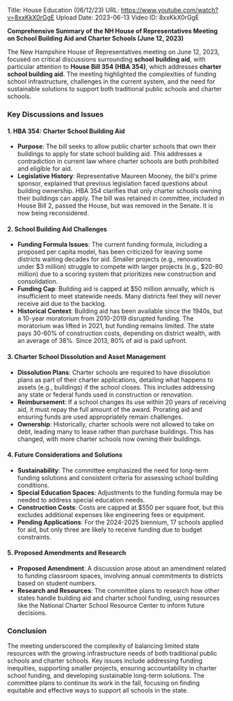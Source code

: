 Title: House Education (06/12/23)
URL: https://www.youtube.com/watch?v=8xxKkX0rGgE
Upload Date: 2023-06-13
Video ID: 8xxKkX0rGgE

**Comprehensive Summary of the NH House of Representatives Meeting on School Building Aid and Charter Schools (June 12, 2023)**

The New Hampshire House of Representatives meeting on June 12, 2023, focused on critical discussions surrounding **school building aid**, with particular attention to **House Bill 354 (HBA 354)**, which addresses **charter school building aid**. The meeting highlighted the complexities of funding school infrastructure, challenges in the current system, and the need for sustainable solutions to support both traditional public schools and charter schools.

### **Key Discussions and Issues**

#### **1. HBA 354: Charter School Building Aid**
   - **Purpose**: The bill seeks to allow public charter schools that own their buildings to apply for state school building aid. This addresses a contradiction in current law where charter schools are both prohibited and eligible for aid.
   - **Legislative History**: Representative Maureen Mooney, the bill's prime sponsor, explained that previous legislation faced questions about building ownership. HBA 354 clarifies that only charter schools owning their buildings can apply. The bill was retained in committee, included in House Bill 2, passed the House, but was removed in the Senate. It is now being reconsidered.

#### **2. School Building Aid Challenges**
   - **Funding Formula Issues**: The current funding formula, including a proposed per capita model, has been criticized for leaving some districts waiting decades for aid. Smaller projects (e.g., renovations under $3 million) struggle to compete with larger projects (e.g., $20-80 million) due to a scoring system that prioritizes new construction and consolidation.
   - **Funding Cap**: Building aid is capped at $50 million annually, which is insufficient to meet statewide needs. Many districts feel they will never receive aid due to the backlog.
   - **Historical Context**: Building aid has been available since the 1940s, but a 10-year moratorium from 2010-2019 disrupted funding. The moratorium was lifted in 2021, but funding remains limited. The state pays 30-60% of construction costs, depending on district wealth, with an average of 38%. Since 2013, 80% of aid is paid upfront.

#### **3. Charter School Dissolution and Asset Management**
   - **Dissolution Plans**: Charter schools are required to have dissolution plans as part of their charter applications, detailing what happens to assets (e.g., buildings) if the school closes. This includes addressing any state or federal funds used in construction or renovation.
   - **Reimbursement**: If a school changes its use within 20 years of receiving aid, it must repay the full amount of the award. Prorating aid and ensuring funds are used appropriately remain challenges.
   - **Ownership**: Historically, charter schools were not allowed to take on debt, leading many to lease rather than purchase buildings. This has changed, with more charter schools now owning their buildings.

#### **4. Future Considerations and Solutions**
   - **Sustainability**: The committee emphasized the need for long-term funding solutions and consistent criteria for assessing school building conditions.
   - **Special Education Spaces**: Adjustments to the funding formula may be needed to address special education needs.
   - **Construction Costs**: Costs are capped at $550 per square foot, but this excludes additional expenses like engineering fees or equipment.
   - **Pending Applications**: For the 2024-2025 biennium, 17 schools applied for aid, but only three are likely to receive funding due to budget constraints.

#### **5. Proposed Amendments and Research**
   - **Proposed Amendment**: A discussion arose about an amendment related to funding classroom spaces, involving annual commitments to districts based on student numbers.
   - **Research and Resources**: The committee plans to research how other states handle building aid and charter school funding, using resources like the National Charter School Resource Center to inform future decisions.

### **Conclusion**
The meeting underscored the complexity of balancing limited state resources with the growing infrastructure needs of both traditional public schools and charter schools. Key issues include addressing funding inequities, supporting smaller projects, ensuring accountability in charter school funding, and developing sustainable long-term solutions. The committee plans to continue its work in the fall, focusing on finding equitable and effective ways to support all schools in the state.